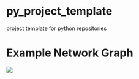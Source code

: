 # py_project_template
project template for python repositories


# Example Network Graph
<img src=https://github.com/ccirelli2/python_visualizations/blob/main/examples/network_graph.py/>
